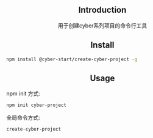 <h2 align="center">Introduction</h2>
<div align="center">用于创建cyber系列项目的命令行工具</div>
<h2 align="center">Install</h2>

```bash
npm install @cyber-start/create-cyber-project -g
```

<h2 align="center">Usage</h2>

npm init 方式:
```bash
npm init cyber-project
```

全局命令方式:
```bash
create-cyber-project
```